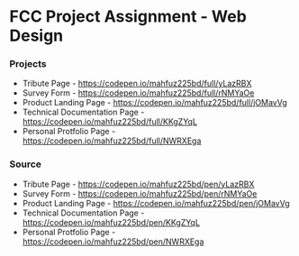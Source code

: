 # FCC Project Assignment - Web Design

### Projects
- Tribute Page - https://codepen.io/mahfuz225bd/full/yLazRBX
- Survey Form - https://codepen.io/mahfuz225bd/full/rNMYaOe
- Product Landing Page - https://codepen.io/mahfuz225bd/full/jOMavVg
- Technical Documentation Page - https://codepen.io/mahfuz225bd/full/KKgZYqL
- Personal Protfolio Page - https://codepen.io/mahfuz225bd/full/NWRXEga

### Source
- Tribute Page - https://codepen.io/mahfuz225bd/pen/yLazRBX
- Survey Form - https://codepen.io/mahfuz225bd/pen/rNMYaOe
- Product Landing Page - https://codepen.io/mahfuz225bd/pen/jOMavVg
- Technical Documentation Page - https://codepen.io/mahfuz225bd/pen/KKgZYqL
- Personal Protfolio Page - https://codepen.io/mahfuz225bd/pen/NWRXEga
